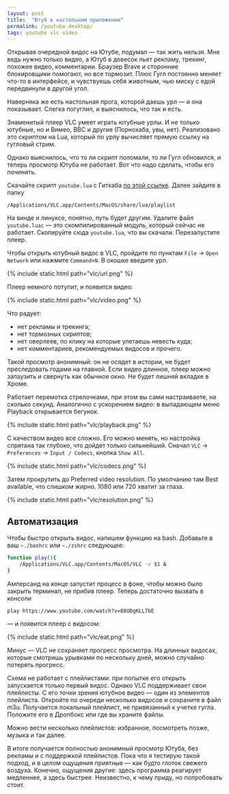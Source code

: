 ```yaml
---
layout: post
title:  "Ютуб в настольном приложении"
permalink: /youtube-desktop/
tags: youtube vlc video
---
```


Открывая очередной видос на Ютубе, подумал — так жить нельзя. Мне ведь нужно
только видео, а Ютуб в довесок льет рекламу, трекинг, похожее видео,
комментарии. Браузер Brave и сторонние блокировщики помогают, но все
тормозит. Плюс Гугл постоянно меняет что-то в интерфейсе, и чувствуешь себя
животным, чью миску с едой передвинули в другой угол.

Наверняка же есть настольная прога, которой даешь урл — и она показывает. Слегка
погуглил, и выяснилось, что так и есть.

Знаменитый плеер VLC умеет играть ютубные урлы. И не только ютубные, но и Вимео,
BBC и другие (Порнохаба, увы, нет). Реализовано это скриптом на Lua, который по
урлу вычисляет прямую ссылку на гугловый стрим.

Однако выяснилось, что то ли скрипт поломали, то ли Гугл обновился, и теперь
просмотр Ютуба не работает. Вот что надо сделать, чтобы его починить.

[youtube.lua]: https://raw.githubusercontent.com/videolan/vlc/master/share/lua/playlist/youtube.lua

Скачайте скрипт `youtube.lua` с Гитхаба [по этой ссылке][youtube.lua]. Далее
зайдите в папку

```
/Applications/VLC.app/Contents/MacOS/share/lua/playlist
```

На винде и линуксе, понятно, путь будет другим. Удалите файл `youtube.luac` — это
скомпилированный модуль, который сейчас не работает. Скопируйте сюда
`youtube.lua`, что вы скачали. Перезапустите плеер.

Чтобы открыть ютубный видос в VLC, пройдите по пунктам `File` &rarr; `Open
Network` или нажмите `Command+N`. В окошке введите урл.


{% include static.html path="vlc/url.png" %}

Плеер немного потупит, и появится видео:

{% include static.html path="vlc/video.png" %}

Что радует:

- нет рекламы и трекинга;
- нет тормозных скриптов;
- нет оверлеев, по клику на которые улетаешь невесть куда;
- нет комментариев, рекомендуемых видосов и прочего.

Такой просмотр анонимный: он не осядет в истории, не будет преследовать годами
на главной. Если видео длинное, плеер можно запаузить и свернуть как обычное
окно. Не будет лишней вкладке в Хроме.

Работает перемотка стрелочками, при этом вы сами настраиваете, на сколько
секунд. Аналогично с ускорением видео: в выпадающем меню Playback открывается
бегунок.

{% include static.html path="vlc/playback.png" %}

С качеством видео все сложно. Его можно менять, но настройка спрятана так
глубоко, что дойдет только сильнейший. Сначал `VLC` &rarr; `Preferences` &rarr; `Input /
Codecs`, кнопка `Show All`.

{% include static.html path="vlc/codecs.png" %}

Затем прокрутить до Preferred video resolution. По умолчанию там Best available,
что слишком жирно. 1080 или 720 хватит за глаза.

{% include static.html path="vlc/resolution.png" %}

## Автоматизация

Чтобы быстро открыть видос, напишем функцию на bash. Добавьте в ваш `~./bashrc`
или `~./zshrc` следующее:

~~~bash
function play(){
    /Applications/VLC.app/Contents/MacOS/VLC -v $1 &
}
~~~

Амперсанд на конце запустит процесс в фоне, чтобы можно было закрыть терминал,
не прибив плеер. Теперь достаточно вызвать в консоли

```
play https://www.youtube.com/watch?v=88UDgKLL7bE
```

— и появится плеер с видосом:

{% include static.html path="vlc/eat.png" %}

Минус — VLC не сохраняет прогресс просмотра. На длинных видосах, которые
смотришь урывками по нескольку дней, можно случайно потерять прогресс.

Схема не работает с плейлистами: при попытке его открыть запускается только
первый видос. Однако VLC поддерживает свои плейлисты. С его точки зрения ютубное
видео — один из элементов плейлиста. Откройте по очереди несколько видосов и
сохраните в файл m3u. Получается локальный плейлист, не привязанный к учетке
гугла. Положите его в Дропбокс или где вы храните файлы.

Можно вести несколько плейлистов: избранное, посмотреть позже, музыка и так
далее.

В итоге получается полностью анонимный просмотр Ютуба, без рекламы и с
поддержкой плейлистов. Пока что я тестирую такой подход, и в целом ощущения
приятные — как будто глоток свежего воздуха. Конечно, ощущения другие: здесь
программа реагирует медленнее, а здесь быстрее. Неизвестно, к чему приду, но
попробовать стоит.
